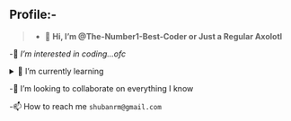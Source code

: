 Profile:-
---
> - 👋 **Hi, I’m @The-Number1-Best-Coder or Just a Regular Axolotl**

-👀 _I’m interested in coding...ofc_
<details>
<summary>🌱 I’m currently learning </summary>
  
| S.no |   Languages  |
|-----:|--------------|
|     1|```python```  |
|     2|``` c++```    |
|     3|``` arduino```|
|     4|  ``` html``` |
|     5|  ```css```   |
|     6|    ```js```  |
  
</details>


-💞️ I’m looking to collaborate on everything I know


-📫 How to reach me ```shubanrm@gmail.com```

<!---
The-Number1-Best-Coder/The-Number1-Best-Coder is a ✨ special ✨ repository because its `README.md` (this file) appears on your GitHub profile.
You can click the Preview link to take a look at your changes.
--->
